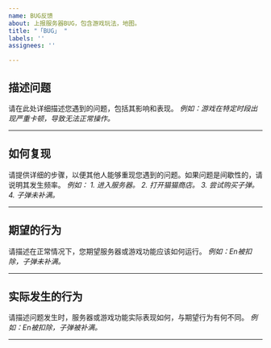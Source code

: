 ```yaml
---
name: BUG反馈
about: 上报服务器BUG，包含游戏玩法，地图。
title: "「BUG」 "
labels: ''
assignees: ''

---
```


## 描述问题

请在此处详细描述您遇到的问题，包括其影响和表现。
_例如：游戏在特定时段出现严重卡顿，导致无法正常操作。_

---

## 如何复现

请提供详细的步骤，以便其他人能够重现您遇到的问题。如果问题是间歇性的，请说明其发生频率。
_例如：_
_1. 进入服务器。_
_2. 打开猫猫商店。_
_3. 尝试购买子弹。_
_4. 子弹未补满。_

---

## 期望的行为

请描述在正常情况下，您期望服务器或游戏功能应该如何运行。
_例如：En被扣除，子弹未补满。_

---

## 实际发生的行为

请描述问题发生时，服务器或游戏功能实际表现如何，与期望行为有何不同。
_例如：En被扣除，子弹被补满。_

---
